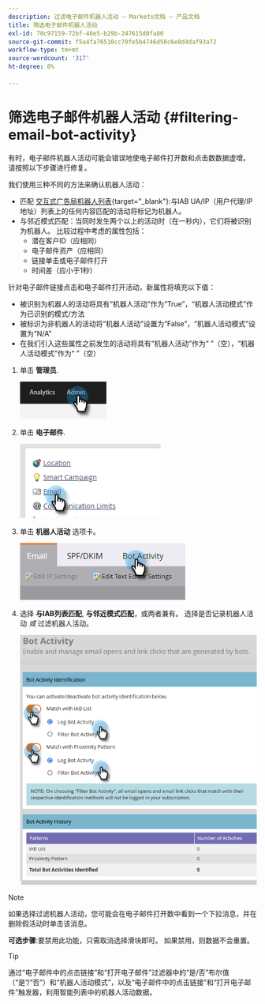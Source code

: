 ```yaml
---
description: 过滤电子邮件机器人活动 — Marketo文档 — 产品文档
title: 筛选电子邮件机器人活动
exl-id: 70c97159-72bf-46e5-b29b-247615d0fa80
source-git-commit: f5a4fa76510cc70fe5b4746d58c6e0d4daf93a72
workflow-type: tm+mt
source-wordcount: '317'
ht-degree: 0%

---
```


# 筛选电子邮件机器人活动 {#filtering-email-bot-activity}

有时，电子邮件机器人活动可能会错误地使电子邮件打开数和点击数数据虚增。 请按照以下步骤进行修复。

我们使用三种不同的方法来确认机器人活动：

* 匹配 [交互式广告局机器人列表](https://www.iab.com/guidelines/iab-abc-international-spiders-bots-list/){target=&quot;_blank&quot;}:与IAB UA/IP（用户代理/IP地址）列表上的任何内容匹配的活动将标记为机器人。
* 与邻近模式匹配：当同时发生两个以上的活动时（在一秒内），它们将被识别为机器人。 比较过程中考虑的属性包括：
   * 潜在客户ID（应相同）
   * 电子邮件资产（应相同）
   * 链接单击或电子邮件打开
   * 时间差（应小于1秒）

针对电子邮件链接点击和电子邮件打开活动，新属性将填充以下值：

* 被识别为机器人的活动将具有“机器人活动”作为“True”，“机器人活动模式”作为已识别的模式/方法
* 被标识为非机器人的活动将“机器人活动”设置为“False”，“机器人活动模式”设置为“N/A”
* 在我们引入这些属性之前发生的活动将具有“机器人活动”作为“ ”（空），“机器人活动模式”作为“ ”（空）

1. 单击 **管理员**.

   ![](assets/filtering-email-bot-activity-1.png)

1. 单击 **电子邮件**.

   ![](assets/filtering-email-bot-activity-2.png)

1. 单击 **机器人活动** 选项卡。

   ![](assets/filtering-email-bot-activity-3.png)

1. 选择 **与IAB列表匹配**, **与邻近模式匹配**，或两者兼有。 选择是否记录机器人活动 _或_ 过滤机器人活动。

   ![](assets/filtering-email-bot-activity-4.png)

>[!NOTE]
>
>如果选择过滤机器人活动，您可能会在电子邮件打开数中看到一个下拉消息，并在删除假活动时单击该消息。

**可选步骤**:要禁用此功能，只需取消选择滑块即可。 如果禁用，则数据不会重置。

>[!TIP]
>
>通过“电子邮件中的点击链接”和“打开电子邮件”过滤器中的“是/否”布尔值（“是”/“否”）和“机器人活动模式”，以及“电子邮件中的点击链接”和“打开电子邮件”触发器，利用智能列表中的机器人活动数据。
